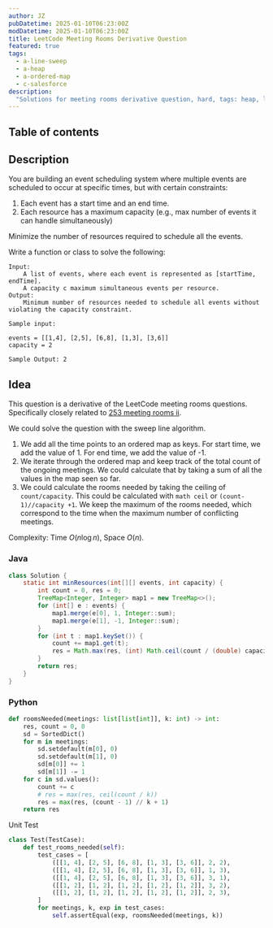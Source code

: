 ```yaml
---
author: JZ
pubDatetime: 2025-01-10T06:23:00Z
modDatetime: 2025-01-10T06:23:00Z
title: LeetCode Meeting Rooms Derivative Question
featured: true
tags:
  - a-line-sweep
  - a-heap
  - a-ordered-map
  - c-salesforce
description:
  "Solutions for meeting rooms derivative question, hard, tags: heap, line sweep, ordered map; companies: salesforce."
---
```


## Table of contents

## Description

You are building an event scheduling system where multiple events are scheduled to occur at specific times, but with certain constraints:

1. Each event has a start time and an end time.
2. Each resource has a maximum capacity (e.g., max number of events it can handle simultaneously)

Minimize the number of resources required to schedule all the events.

Write a function or class to solve the following:

```
Input:
    A list of events, where each event is represented as [startTime, endTime].
    A capacity c maximum simultaneous events per resource.
Output:
    Minimum number of resources needed to schedule all events without violating the capacity constraint.

Sample input:

events = [[1,4], [2,5], [6,8], [1,3], [3,6]]
capacity = 2

Sample Output: 2
```

## Idea

This question is a derivative of the LeetCode meeting rooms questions. Specifically closely related to [253 meeting rooms ii](https://leetcode.com/problems/meeting-rooms-ii/description/).

We could solve the question with the sweep line algorithm.

1. We add all the time points to an ordered map as keys. For start time, we add the value of 1. For end time, we add the value of -1.
2. We iterate through the ordered map and keep track of the total count of the ongoing meetings. We could calculate that by taking a sum of all the values in the map seen so far.
3. We could calculate the rooms needed by taking the ceiling of `count/capacity`. This could be calculated with `math ceil` or `(count-1)//capacity +1`. We keep the maximum of the rooms needed, which correspond to the time when the maximum number of conflicting meetings.

Complexity: Time $O(n \log n)$, Space $O(n)$.

### Java

```java
class Solution {
    static int minResources(int[][] events, int capacity) {
        int count = 0, res = 0;
        TreeMap<Integer, Integer> map1 = new TreeMap<>();
        for (int[] e : events) {
            map1.merge(e[0], 1, Integer::sum);
            map1.merge(e[1], -1, Integer::sum);
        }
        for (int t : map1.keySet()) {
            count += map1.get(t);
            res = Math.max(res, (int) Math.ceil(count / (double) capacity));
        }
        return res;
    }
}
```

### Python

```python
def roomsNeeded(meetings: list[list[int]], k: int) -> int:
    res, count = 0, 0
    sd = SortedDict()
    for m in meetings:
        sd.setdefault(m[0], 0)
        sd.setdefault(m[1], 0)
        sd[m[0]] += 1
        sd[m[1]] -= 1
    for c in sd.values():
        count += c
        # res = max(res, ceil(count / k))
        res = max(res, (count - 1) // k + 1)
    return res
```

Unit Test

```python
class Test(TestCase):
    def test_rooms_needed(self):
        test_cases = [
            ([[1, 4], [2, 5], [6, 8], [1, 3], [3, 6]], 2, 2),
            ([[1, 4], [2, 5], [6, 8], [1, 3], [3, 6]], 1, 3),
            ([[1, 4], [2, 5], [6, 8], [1, 3], [3, 6]], 3, 1),
            ([[1, 2], [1, 2], [1, 2], [1, 2], [1, 2]], 3, 2),
            ([[1, 2], [1, 2], [1, 2], [1, 2], [1, 2]], 2, 3),
        ]
        for meetings, k, exp in test_cases:
            self.assertEqual(exp, roomsNeeded(meetings, k))
```
